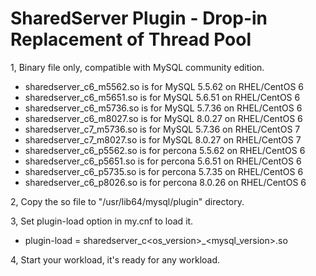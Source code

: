 # SharedServer Plugin - Drop-in Replacement of Thread Pool

1, Binary file only, compatible with MySQL community edition.

- sharedserver_c6_m5562.so is for MySQL 5.5.62 on RHEL/CentOS 6
- sharedserver_c6_m5651.so is for MySQL 5.6.51 on RHEL/CentOS 6
- sharedserver_c6_m5736.so is for MySQL 5.7.36 on RHEL/CentOS 6
- sharedserver_c6_m8027.so is for MySQL 8.0.27 on RHEL/CentOS 6
- sharedserver_c7_m5736.so is for MySQL 5.7.36 on RHEL/CentOS 7
- sharedserver_c7_m8027.so is for MySQL 8.0.27 on RHEL/CentOS 7
- sharedserver_c6_p5562.so is for percona 5.5.62 on RHEL/CentOS 6
- sharedserver_c6_p5651.so is for percona 5.6.51 on RHEL/CentOS 6
- sharedserver_c6_p5735.so is for percona 5.7.35 on RHEL/CentOS 6
- sharedserver_c6_p8026.so is for percona 8.0.26 on RHEL/CentOS 6

2, Copy the so file to "/usr/lib64/mysql/plugin" directory.

3, Set plugin-load option in my.cnf to load it.

- plugin-load = sharedserver_c<os_version>_<mysql_version>.so

4, Start your workload, it's ready for any workload.
